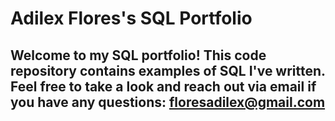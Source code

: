
# Adilex Flores's SQL Portfolio

## Welcome to my SQL portfolio! This code repository contains examples of SQL I've written. Feel free to take a look and reach out via email if you have any questions: floresadilex@gmail.com
